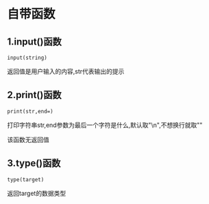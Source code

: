 # 自带函数
## 1.input()函数
`input(string)`

返回值是用户输入的内容,str代表输出的提示

## 2.print()函数
`print(str,end=)`

打印字符串str,end参数为最后一个字符是什么,默认取"\n",不想换行就取""

该函数无返回值

## 3.type()函数
`type(target)`

返回target的数据类型